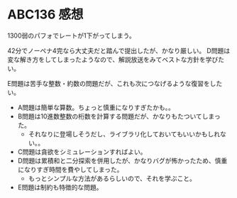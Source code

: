 # ABC136 感想

1300弱のパフォでレートが1下がってしまう。

42分でノーペナ4完なら大丈夫だと踏んで提出したが、かなり厳しい。
D問題は変な解き方をしてしまったようなので、解説放送をみてベストな方針を学びたい。

E問題は苦手な整数・約数の問題だが、これも次につなげるような復習をしたい。

- A問題は簡単な算数。ちょっと慎重になりすぎたかも。。
- B問題は10進数整数の桁数を計算する問題だが、かなりもたついてしまった。
  - それなりに登場しそうだし、ライブラリ化しておいてもいいかもしれない。。
- C問題は貪欲をシミュレーションすればよい。
- D問題は累積和と二分探索を併用したが、かなりバグが怖かったため、慎重になりすぎ時間を費やしてしまった。
  - もっとシンプルな方法があるらしいので、それを学ぶこと。
- E問題は制約も特徴的な問題。

